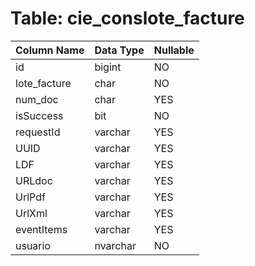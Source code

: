 # Table: cie_conslote_facture

| Column Name | Data Type | Nullable |
|-------------|-----------|----------|
| id | bigint | NO |
| lote_facture | char | NO |
| num_doc | char | YES |
| isSuccess | bit | NO |
| requestId | varchar | YES |
| UUID | varchar | YES |
| LDF | varchar | YES |
| URLdoc | varchar | YES |
| UrlPdf | varchar | YES |
| UrlXml | varchar | YES |
| eventItems | varchar | YES |
| usuario | nvarchar | NO |
